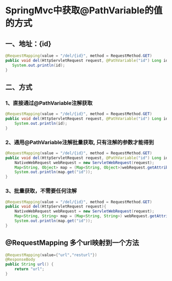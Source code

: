 # SpringMvc中获取@PathVariable的值的方式

## 一、地址：{id}

```java
@RequestMapping(value = "/del/{id}", method = RequestMethod.GET)
public void del(HttpServletRequest request, @PathVariable("id") Long id){
   System.out.println(id);
}
```



## 二、方式

### 1、直接通过@PathVariable注解获取

```java
@RequestMapping(value = "/del/{id}", method = RequestMethod.GET)
public void del(HttpServletRequest request, @PathVariable("id") Long id){
	System.out.println(id);
}
```



### 2、通用@PathVariable注解批量获取, 只有注解的参数才能得到

```java
@RequestMapping(value = "/del/{id}", method = RequestMethod.GET)
public void del(HttpServletRequest request, @PathVariable("id") Long id){
    NativeWebRequest webRequest = new ServletWebRequest(request);
    Map<String, Object> map = (Map<String, Object>)webRequest.getAttribute(View.PATH_VARIABLES,RequestAttributes.SCOPE_REQUEST);
    System.out.println(map.get("id"));
}
```



###     3、批量获取，不需要任何注解

```java
@RequestMapping(value = "/del/{id}", method = RequestMethod.GET)
public void del(HttpServletRequest request){
    NativeWebRequest webRequest = new ServletWebRequest(request);
    Map<String, String> map = (Map<String, String>) webRequest.getAttribute(HandlerMapping.URI_TEMPLATE_VARIABLES_ATTRIBUTE,RequestAttributes.SCOPE_REQUEST);
    System.out.println(map.get("id"));
}
```





## @RequestMapping 多个url映射到一个方法

```java
@RequestMapping(value={"url","resturl"})
@ResponseBody
public String url() {
    return "url";
}
```

